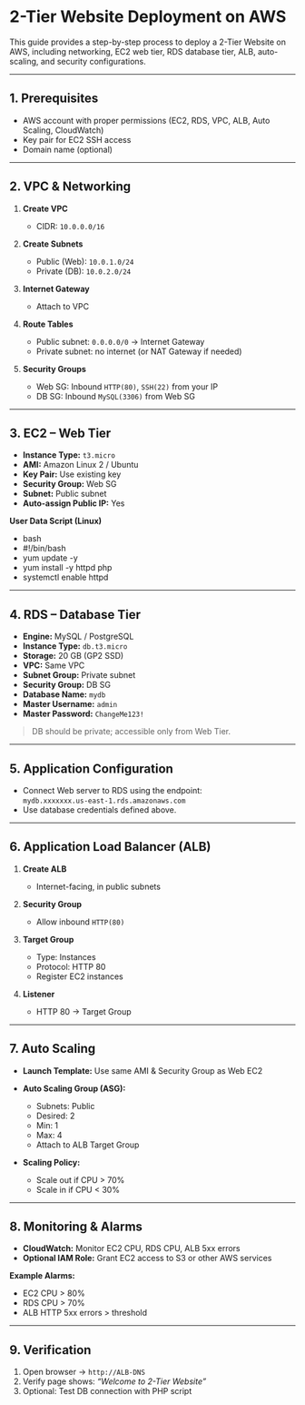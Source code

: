 # 2-Tier Website Deployment on AWS

This guide provides a step-by-step process to deploy a 2-Tier Website on AWS, including networking, EC2 web tier, RDS database tier, ALB, auto-scaling, and security configurations.

---

## 1. Prerequisites

- AWS account with proper permissions (EC2, RDS, VPC, ALB, Auto Scaling, CloudWatch)  
- Key pair for EC2 SSH access  
- Domain name (optional)  

---

## 2. VPC & Networking

1. **Create VPC**  
   - CIDR: `10.0.0.0/16`  

2. **Create Subnets**  
   - Public (Web): `10.0.1.0/24`  
   - Private (DB): `10.0.2.0/24`  

3. **Internet Gateway**  
   - Attach to VPC  

4. **Route Tables**  
   - Public subnet: `0.0.0.0/0` → Internet Gateway  
   - Private subnet: no internet (or NAT Gateway if needed)  

5. **Security Groups**  
   - Web SG: Inbound `HTTP(80)`, `SSH(22)` from your IP  
   - DB SG: Inbound `MySQL(3306)` from Web SG
     
---

## 3. EC2 – Web Tier

- **Instance Type:** `t3.micro` 
- **AMI:** Amazon Linux 2 / Ubuntu  
- **Key Pair:** Use existing key  
- **Security Group:** Web SG  
- **Subnet:** Public subnet  
- **Auto-assign Public IP:** Yes  

**User Data Script (Linux)**

- bash 
- #!/bin/bash  
- yum update -y  
- yum install -y httpd php  
- systemctl enable httpd  

---

## 4. RDS – Database Tier

- **Engine:** MySQL / PostgreSQL  
- **Instance Type:** `db.t3.micro`  
- **Storage:** 20 GB (GP2 SSD)  
- **VPC:** Same VPC  
- **Subnet Group:** Private subnet  
- **Security Group:** DB SG  
- **Database Name:** `mydb`  
- **Master Username:** `admin`  
- **Master Password:** `ChangeMe123!`  

> DB should be private; accessible only from Web Tier.

---

## 5. Application Configuration

- Connect Web server to RDS using the endpoint:  
  `mydb.xxxxxxx.us-east-1.rds.amazonaws.com`  
- Use database credentials defined above.  

---

## 6. Application Load Balancer (ALB)

1. **Create ALB**  
   - Internet-facing, in public subnets  

2. **Security Group**  
   - Allow inbound `HTTP(80)`  

3. **Target Group**  
   - Type: Instances  
   - Protocol: HTTP 80  
   - Register EC2 instances  

4. **Listener**  
   - HTTP 80 → Target Group  

---

## 7. Auto Scaling

- **Launch Template:** Use same AMI & Security Group as Web EC2  

- **Auto Scaling Group (ASG):**  
  - Subnets: Public  
  - Desired: 2  
  - Min: 1  
  - Max: 4  
  - Attach to ALB Target Group  

- **Scaling Policy:**  
  - Scale out if CPU > 70%  
  - Scale in if CPU < 30%  

---

## 8. Monitoring & Alarms

- **CloudWatch:** Monitor EC2 CPU, RDS CPU, ALB 5xx errors  
- **Optional IAM Role:** Grant EC2 access to S3 or other AWS services  

**Example Alarms:**  
- EC2 CPU > 80%  
- RDS CPU > 70%  
- ALB HTTP 5xx errors > threshold  

---

## 9. Verification

1. Open browser → `http://ALB-DNS`  
2. Verify page shows: *“Welcome to 2-Tier Website”*  
3. Optional: Test DB connection with PHP script
